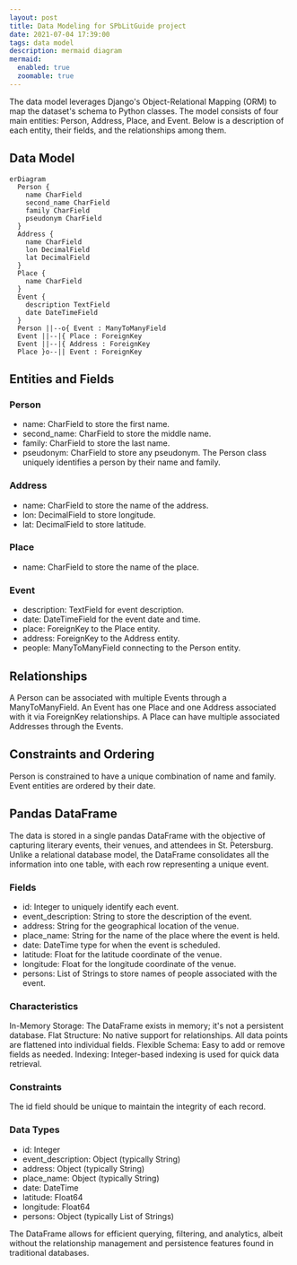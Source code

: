 ```yaml
---
layout: post
title: Data Modeling for SPbLitGuide project
date: 2021-07-04 17:39:00
tags: data model
description: mermaid diagram
mermaid:
  enabled: true
  zoomable: true
---
```


The data model leverages Django's Object-Relational Mapping (ORM) to map the dataset's schema to Python classes. The model consists of four main entities: Person, Address, Place, and Event. Below is a description of each entity, their fields, and the relationships among them.

## Data Model

```mermaid
erDiagram
  Person {
    name CharField
    second_name CharField
    family CharField
    pseudonym CharField
  }
  Address {
    name CharField
    lon DecimalField
    lat DecimalField
  }
  Place {
    name CharField
  }
  Event {
    description TextField
    date DateTimeField
  }
  Person ||--o{ Event : ManyToManyField
  Event ||--|{ Place : ForeignKey
  Event ||--|{ Address : ForeignKey
  Place }o--|| Event : ForeignKey
```

## Entities and Fields
### Person
- name: CharField to store the first name.
- second_name: CharField to store the middle name.
- family: CharField to store the last name.
- pseudonym: CharField to store any pseudonym.
The Person class uniquely identifies a person by their name and family.

### Address
- name: CharField to store the name of the address.
- lon: DecimalField to store longitude.
- lat: DecimalField to store latitude.

### Place
- name: CharField to store the name of the place.

### Event
- description: TextField for event description.
- date: DateTimeField for the event date and time.
- place: ForeignKey to the Place entity.
- address: ForeignKey to the Address entity.
- people: ManyToManyField connecting to the Person entity.

## Relationships
A Person can be associated with multiple Events through a ManyToManyField. An Event has one Place and one Address associated with it via ForeignKey relationships. A Place can have multiple associated Addresses through the Events.

## Constraints and Ordering
Person is constrained to have a unique combination of name and family. Event entities are ordered by their date.

## Pandas DataFrame
The data is stored in a single pandas DataFrame with the objective of capturing literary events, their venues, and attendees in St. Petersburg. Unlike a relational database model, the DataFrame consolidates all the information into one table, with each row representing a unique event.

### Fields
- id: Integer to uniquely identify each event.
- event_description: String to store the description of the event.
- address: String for the geographical location of the venue.
- place_name: String for the name of the place where the event is held.
- date: DateTime type for when the event is scheduled.
- latitude: Float for the latitude coordinate of the venue.
- longitude: Float for the longitude coordinate of the venue.
- persons: List of Strings to store names of people associated with the event.

### Characteristics
In-Memory Storage: The DataFrame exists in memory; it's not a persistent database. Flat Structure: No native support for relationships. All data points are flattened into individual fields. Flexible Schema: Easy to add or remove fields as needed. Indexing: Integer-based indexing is used for quick data retrieval.

### Constraints
The id field should be unique to maintain the integrity of each record.

### Data Types
- id: Integer
- event_description: Object (typically String)
- address: Object (typically String)
- place_name: Object (typically String)
- date: DateTime
- latitude: Float64
- longitude: Float64
- persons: Object (typically List of Strings)

The DataFrame allows for efficient querying, filtering, and analytics, albeit without the relationship management and persistence features found in traditional databases.